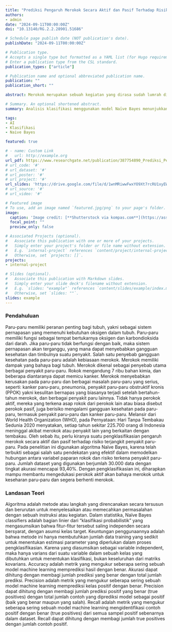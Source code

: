 ```yaml
---
title: "Prediksi Pengaruh Merokok Secara Aktif dan Pasif Terhadap Risiko Terjangkit Penyakit Paru-Paru Menggunakan RapidMiner dan Algoritma Naïve Bayes"
authors:
- admin
date: "2024-09-11T00:00:00Z"
doi: "10.13140/RG.2.2.28901.51686"

# Schedule page publish date (NOT publication's date).
publishDate: "2024-09-11T00:00:00Z"

# Publication type.
# Accepts a single type but formatted as a YAML list (for Hugo requirements).
# Enter a publication type from the CSL standard.
publication_types: ["article"]

# Publication name and optional abbreviated publication name.
publication: ""
publication_short: ""

abstract: Merokok merupakan sebuah kegiatan yang dirasa sudah lumrah di Indonesia, hampir dimanapun dan kapanpun, kita dapat melihat seorang perokok yang sedang menghisap batang rokoknya di negara Indonesia ini. 39% dari penduduk Indonesia merupakan perokok aktif, atau sekitar 70 juta jiwa dari penduduk Indonesia yang berjumlah 275 juta jiwa. Merokok juga memiliki bahaya laten yang masih banyak diabaikan oleh orang-orang di sekitar kita, belum lagi penyakit yang dapat mengiringi dan berpotensi lebih besar untuk menyerang apabila seseorang itu sering menghisap ataupun terpapar asap rokok. Penelitian ini mengklasifikasikan individu berdasarkan status merokok dan memprediksi kemungkinan terkena penyakit paru-paru menggunakan model Naïve Bayes. Analisis menunjukkan bahwa 42% perokok pasif dari total keseluruhan data berpotensi terkena penyakit paru-paru, dibandingkan dengan 45% dari total keseluruhan data yang merupakan perokok aktif. Temuan ini menyoroti bahaya tersembunyi paparan asap rokok pasif dan menekankan perlunya langkah-langkah kesehatan masyarakat untuk melindungi individu dan mempromosikan lingkungan bebas asap rokok.

# Summary. An optional shortened abstract.
summary: Analisis klasifikasi menggunakan model Naïve Bayes menunjukkan bahwa perokok pasif, yang tidak merokok secara aktif, memiliki persentase dan jumlah kasus potensial penyakit paru-paru yang jauh lebih tinggi dibandingkan dengan perokok aktif. Hal ini bertentangan dengan persepsi umum bahwa perokok aktif lebih berisiko terkena penyakit paru-paru. Temuan ini menyoroti bahaya tersembunyi dari paparan asap rokok pasif. Perokok pasif menghirup sejumlah besar bahan kimia berbahaya dari rokok, meskipun mereka tidak merokok secara langsung. Bahan kimia ini dapat menyebabkan berbagai masalah kesehatan, termasuk penyakit paru-paru. Ironisnya, perokok pasif yang tidak merokok sendiri mungkin menghadapi risiko penyakit paru-paru yang lebih tinggi karena tindakan orang lain. Hal ini menunjukkan pentingnya langkah-langkah kesehatan masyarakat untuk melindungi individu dari paparan asap rokok pasif dan mempromosikan lingkungan bebas asap rokok. Analisis ini menekankan perlunya kampanye kesadaran publik dan peraturan yang lebih ketat untuk membatasi paparan asap rokok pasif. Melindungi individu dari paparan asap rokok pasif dapat secara signifikan mengurangi beban penyakit paru-paru dan meningkatkan kesehatan masyarakat secara keseluruhan.

tags:
- AI
- Klasifikasi
- Naive Bayes

featured: true

# - name: Custom Link
#   url: http://example.org
url_pdf: https://www.researchgate.net/publication/387754890_Prediksi_Pengaruh_Merokok_Secara_Aktif_dan_Pasif_Terhadap_Risiko_Terjangkit_Penyakit_Paru-Paru_Menggunakan_RapidMiner_dan_Algoritma_Naive_Bayes?utm_source=twitter&rgutm_meta1=eHNsLVE3cHdBbFh4TVB4enFCZW5ZVEVkWnRsQnpBa3R4QzcxL2NQMytzaktDMTRXUEVSR3hJOUZjN3RscWFQTCtvWWh2cUFHdHN3cWpSVTJmRE5razh6dFNTST0%3D 
# url_code: '#'
# url_dataset: '#'
# url_poster: '#'
# url_project: '#'
url_slides: 'https://drive.google.com/file/d/1wnMRiwwFwxYO9Xt7rcRU1xyEWBo972rd/view?usp=sharing'
# url_source: '#'
# url_video: '#'

# Featured image
# To use, add an image named `featured.jpg/png` to your page's folder. 
image:
  caption: 'Image credit: [**Shutterstock via kompas.com**](https://asset.kompas.com/crops/aogevpDJHEMCX0m0VrPvU1gYYlw=/0x4:795x534/750x500/data/photo/2019/02/05/2731882312.jpg)'
  focal_point: ""
  preview_only: false

# Associated Projects (optional).
#   Associate this publication with one or more of your projects.
#   Simply enter your project's folder or file name without extension.
#   E.g. `internal-project` references `content/project/internal-project/index.md`.
#   Otherwise, set `projects: []`.
projects:
- internal-project

# Slides (optional).
#   Associate this publication with Markdown slides.
#   Simply enter your slide deck's filename without extension.
#   E.g. `slides: "example"` references `content/slides/example/index.md`.
#   Otherwise, set `slides: ""`.
slides: example
---
```

### Pendahuluan
Paru-paru memiliki peranan penting bagi tubuh, yakni sebagai sistem pernapasan yang memenuhi kebutuhan oksigen dalam tubuh. Paru-paru memiliki fungsi sebagai tempat bertukarnya oksigen dan karbondioksida dari darah. Jika paru-paru tidak berfungsi dengan baik, maka sistem pernapasan akan terganggu, yang mana dapat menyebabkan gangguan kesehatan dan timbulnya suatu penyakit. Salah satu penyebab gangguan kesehatan pada paru-paru adalah kebiasaan merokok.
Merokok memiliki dampak yang bahaya bagi tubuh. Merokok dikenal sebagai penyebab utama berbagai penyakit paru-paru. Rokok mengandung 7 ribu bahan kimia, dan beberapa diantaranya dapat memicu kanker. Merokok menyebabkan kerusakan pada paru-paru dan berbagai masalah paru-paru yang serius, seperti: kanker paru-paru, pneumonia, penyakit paru-paru obstruktif kronis (PPOK) yakni kesulitan bernapas yang biasanya terjadi setelah bertahun-tahun merokok, dan berbagai penyakit paru lainnya.
Tidak hanya perokok aktif, mereka yang terkena asap rokok dari perokok lain atau biasa disebut perokok pasif, juga berisiko mengalami gangguan kesehatan pada paru-paru, termasuk penyakit paru-paru dan kanker paru-paru. Melansir dari World Health Organization (WHO), pada Pernyataan: Hari Tanpa Tembakau Sedunia 2020 menyatakan, setiap tahun sekitar 225.700 orang di Indonesia meninggal akibat merokok atau penyakit lain yang berkaitan dengan tembakau.
Oleh sebab itu, perlu kiranya suatu pengklasifikasian pengaruh merokok secara aktif dan pasif terhadap risiko terjangkit penyakit paru-paru. Pada penelitian ini digunakan algoritma Naïve Bayes, karena telah terbukti sebagai salah satu pendekatan yang efektif dalam memodelkan hubungan antara variabel paparan rokok dan risiko terkena penyakit paru-paru. Jumlah dataset yang digunakan berjumlah 30.000 data dengan tingkat akurasi mencapai 93,40%. Dengan pengklasifikasian ini, diharapkan mampu membantu mengedukasi perokok aktif akan bahaya merokok untuk keseharan paru-paru dan segera berhenti merokok.

### Landasan Teori
Algoritma adalah metode atau langkah yang direncanakan secara tersusun dan berurutan untuk menyelesaikan atau memecahkan permasalahan dengan sebuah instruksi atau kegiatan.
Dalam statistika, Naïve Bayes classifiers adalah bagian linier dari “klasifikasi probabilistik” yang mengasumsikan bahwa fitur-fitur tersebut saling independen secara bersyarat, dengan asumsi kelas target. Keuntungan penggunaannya adalah bahwa metode ini hanya membutuhkan jumlah data training yang sedikit untuk menentukan estimasi parameter yang diperlukan dalam proses pengklasifikasian. Karena yang diasumsikan sebagai variable independent, maka hanya varians dari suatu variable dalam sebuah kelas yang dibutuhkan untuk menentukan klasifikasi, bukan keseluruhan dari matriks kovarians.
Accuracy adalah metrik yang mengukur seberapa sering sebuah model machine learning memprediksi hasil dengan benar. Akurasi dapat dihitung dengan membagi jumlah prediksi yang benar dengan total jumlah prediksi.
Precision adalah metrik yang mengukur seberapa sering sebuah model machine learning memprediksi kelas positif dengan benar. Precision dapat dihitung dengan membagi jumlah prediksi positif yang benar (true positives) dengan total jumlah contoh yang diprediksi model sebagai positif (baik yang benar maupun yang salah).
Recall adalah metrik yang mengukur seberapa sering sebuah model machine learning mengidentifikasi contoh positif dengan benar (true positives) dari semua sampel positif sebenarnya dalam dataset. Recall dapat dihitung dengan membagi jumlah true positives dengan jumlah contoh positif.